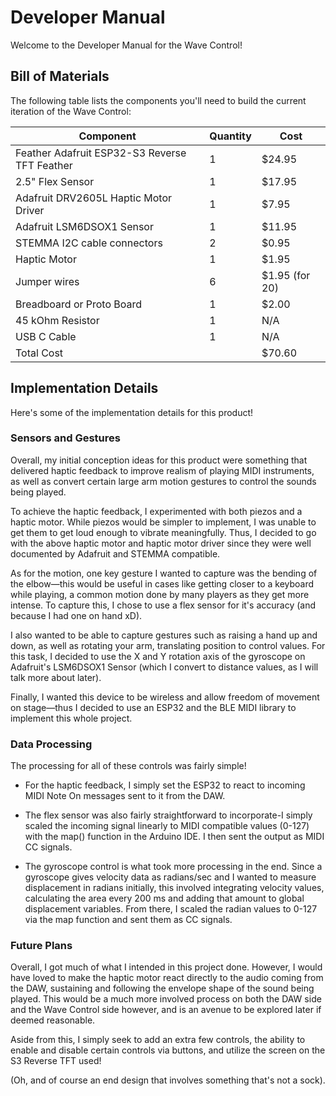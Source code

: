 # Developer Manual
Welcome to the Developer Manual for the Wave Control!
## Bill of Materials

The following table lists the components you'll need to build the current iteration of the Wave Control:

| Component | Quantity | Cost |
|---|---|---|
| Feather Adafruit ESP32-S3 Reverse TFT Feather | 1 | $24.95  |
| 2.5" Flex Sensor | 1 | $17.95 |
| Adafruit DRV2605L Haptic Motor Driver | 1 | $7.95|
| Adafruit LSM6DSOX1 Sensor | 1 |$11.95 |
| STEMMA I2C cable connectors| 2| $0.95|
| Haptic Motor | 1 | $1.95|
| Jumper wires | 6 | $1.95 (for 20) |
| Breadboard or Proto Board | 1 | $2.00 |
| 45 kOhm Resistor | 1 | N/A|
| USB C Cable | 1 | N/A |
| Total Cost| |$70.60 |



## Implementation Details

Here's some of the implementation details for this product!

### Sensors and Gestures

Overall, my initial conception ideas for this product were something that delivered haptic feedback to improve realism of playing MIDI instruments, as well as convert certain large arm motion gestures to control the sounds being played.

To achieve the haptic feedback, I experimented with both piezos and a haptic motor. While piezos would be simpler to implement, I was unable to get them to get loud enough to vibrate meaningfully. Thus, I decided to go with the above haptic motor and haptic motor driver since they were well documented by Adafruit and STEMMA compatible. 

As for the motion, one key gesture I wanted to capture was the bending of the elbow—this would be useful in cases like getting closer to a keyboard while playing, a common motion done by many players as they get more intense. To capture this, I chose to use a flex sensor for it's accuracy (and because I had one on hand xD).

I also wanted to be able to capture gestures such as raising a hand up and down, as well as rotating your arm, translating position to control values. For this task, I decided to use the X and Y rotation axis of the gyroscope on Adafruit's LSM6DSOX1 Sensor (which I convert to distance values, as I will talk more about later). 

Finally, I wanted this device to be wireless and allow freedom of movement on stage—thus I decided to use an ESP32 and the BLE MIDI library to implement this whole project. 


### Data Processing

The processing for all of these controls was fairly simple!

* For the haptic feedback, I simply set the ESP32 to react to incoming MIDI Note On messages sent to it from the DAW. 

* The flex sensor was also fairly straightforward to incorporate-I simply scaled the incoming signal linearly to MIDI compatible values (0-127) with the map() function in the Arduino IDE. I then sent the output as MIDI CC signals.

* The gyroscope control is what took more processing in the end. Since a gyroscope gives velocity data as radians/sec and I wanted to measure displacement in radians initially, this involved integrating velocity values, calculating the area every 200 ms and adding that amount to global displacement variables. From there, I scaled the radian values to 0-127 via the map function and sent them as CC signals. 

### Future Plans

Overall, I got much of what I intended in this project done. However, I would have loved to make the haptic motor react directly to the audio coming from the DAW, sustaining and following the envelope shape of the sound being played. This would be a much more involved process on both the DAW side and the Wave Control side however, and is an avenue to be explored later if deemed reasonable. 

Aside from this, I simply seek to add an extra few controls, the ability to enable and disable certain controls via buttons, and utilize the screen on the S3 Reverse TFT used! 

(Oh, and of course an end design that involves something that's not a sock).